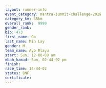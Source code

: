 ```yaml
---
layout: runner-info 
event_category: mantra-summit-challenge-2019 
category_km: 35km 
overall_rank:  9999
gender_rank: 
bib: 473
first_name: Go
last_name: Min Lay
gender: M
team_name: Ayo Mlayu
start: Sun, 12-00-00 am
mbah_kamad: Sun, 02-44-02 pm
finish: 
race_time: 14-44-02
status: DNF
certificate: 
---
```

